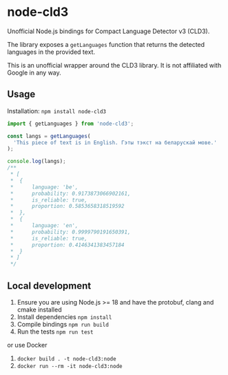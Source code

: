 # node-cld3

Unofficial Node.js bindings for Compact Language Detector v3 (CLD3).

The library exposes a `getLanguages` function that returns the detected languages in the provided text.

This is an unofficial wrapper around the CLD3 library. It is not affiliated with Google in any way.

## Usage

Installation: `npm install node-cld3`

```js
import { getLanguages } from 'node-cld3';

const langs = getLanguages(
  'This piece of text is in English. Гэты тэкст на беларускай мове.'
);

console.log(langs);
/**
 * [
 *  {
 *      language: 'be',
 *      probability: 0.9173873066902161,
 *      is_reliable: true,
 *      proportion: 0.5853658318519592
 *  },
 *  {
 *      language: 'en',
 *      probability: 0.9999790191650391,
 *      is_reliable: true,
 *      proportion: 0.4146341383457184
 *  }
 * ]
 */
```

## Local development

1. Ensure you are using Node.js >= 18 and have the protobuf, clang and cmake installed
2. Install dependencies `npm install`
3. Compile bindings `npm run build`
4. Run the tests `npm run test`

or use Docker

1. `docker build . -t node-cld3:node`
2. `docker run --rm -it node-cld3:node`
